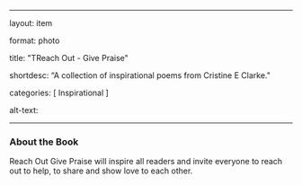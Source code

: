 
---
layout: item 

format: photo 

title: "TReach Out - Give Praise"

shortdesc: “A collection of inspirational poems from Cristine E Clarke."

categories: [ Inspirational ] 

alt-text:  

 

--- 



### About the Book

Reach Out Give Praise will inspire all readers and invite everyone to reach out to help, to share and show love to each other.
